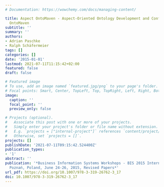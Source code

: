```yaml
---
# Documentation: https://wowchemy.com/docs/managing-content/

title: Aspect OntoMaven - Aspect-Oriented Ontology Development and Configuration with
  OntoMaven
subtitle: ''
summary: ''
authors:
- Adrian Paschke
- Ralph Schäfermeier
tags: []
categories: []
date: '2015-01-01'
lastmod: 2021-07-11T11:15:42+02:00
featured: false
draft: false

# Featured image
# To use, add an image named `featured.jpg/png` to your page's folder.
# Focal points: Smart, Center, TopLeft, Top, TopRight, Left, Right, BottomLeft, Bottom, BottomRight.
image:
  caption: ''
  focal_point: ''
  preview_only: false

# Projects (optional).
#   Associate this post with one or more of your projects.
#   Simply enter your project's folder or file name without extension.
#   E.g. `projects = ["internal-project"]` references `content/project/deep-learning/index.md`.
#   Otherwise, set `projects = []`.
projects: []
publishDate: '2021-07-11T09:15:42.524400Z'
publication_types:
- '1'
abstract: ''
publication: '*Business Information Systems Workshops - BIS 2015 International Workshops,
  Poznań, Poland, June 24-26, 2015, Revised Papers*'
url_pdf: https://doi.org/10.1007/978-3-319-26762-3_17
doi: 10.1007/978-3-319-26762-3_17
---
```

